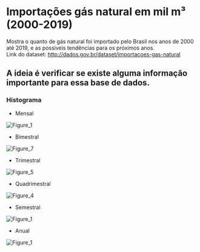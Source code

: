 # Importações gás natural em mil m³ (2000-2019)
Mostra o quanto de gás natural foi importado pelo Brasil nos anos de 2000 até 2019, e as possiveis tendências para os próximos anos.<br/>
Link do dataset: http://dados.gov.br/dataset/importacoes-gas-natural

## A ideia é verificar se existe alguma informação importante para essa base de dados.

### Histograma

- Mensal

![Figure_1](https://user-images.githubusercontent.com/48027825/73141333-b6bbfc80-4061-11ea-87c1-f86b4b125c7c.png)

- Bimestral

![Figure_7](https://user-images.githubusercontent.com/48027825/73143566-83d23280-407a-11ea-9ab7-16bc267e0718.png)

- Trimestral

![Figure_5](https://user-images.githubusercontent.com/48027825/73143989-386e5300-407f-11ea-9a4c-44397ae7a5f2.png)

- Quadrimestral

![Figure_4](https://user-images.githubusercontent.com/48027825/73144360-c3514c80-4083-11ea-8339-243341851256.png)

- Semestral

![Figure_1](https://user-images.githubusercontent.com/48027825/73144739-7a9b9280-4087-11ea-92bc-f89c1af8ff5d.png)

- Anual

![Figure_1](https://user-images.githubusercontent.com/48027825/73145028-d2d39400-4089-11ea-92a2-b845c9e2d5b5.png)
